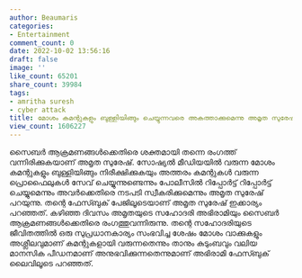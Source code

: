 ```yaml
---
author: Beaumaris
categories:
- Entertainment
comment_count: 0
date: 2022-10-02 13:56:16
draft: false
image: ''
like_count: 65201
share_count: 39984
tags:
- amritha suresh
- cyber attack
title: മോശം കമന്റുകളും ബുള്ളിയിങ്ങും ചെയ്യുന്നവരെ അകത്താക്കുമെന്നു അമൃത സുരേഷ്
view_count: 1606227
---
```


സൈബർ ആക്രമണങ്ങൾക്കെതിരെ ശക്തമായി തന്നെ രംഗത്ത് വന്നിരിക്കുകയാണ് അമൃത സുരേഷ്. സോഷ്യൽ മീഡിയയിൽ വരുന്ന മോശം കമന്റുകളും ബുള്ളിയിങ്ങും നിരീക്ഷിക്കുകയും അത്തരം കമന്റുകൾ വരുന്ന പ്രൊഫൈലുകൾ സേവ് ചെയ്യുന്നുണ്ടെന്നും പോലീസിൽ റിപ്പോർട്ട് റിപ്പോർട്ട് ചെയ്യുമെന്നും അവർക്കെതിരെ നടപടി സ്വീകരിക്കുമെന്നും അമൃത സുരേഷ് പറയുന്നു. തന്റെ ഫേസ്ബുക് പേജിലൂടെയാണ് അമൃത സുരേഷ് ഇക്കാര്യം പറഞ്ഞത്. കഴിഞ്ഞ ദിവസം അമൃതയുടെ സഹോദരി അഭിരാമിയും സൈബർ ആക്രമണങ്ങൾക്കെതിരെ രംഗത്തുവന്നിരുന്നു. തന്റെ സഹോദരിയുടെ ജീവിതത്തിൽ ഒരു സുപ്രധാനകാര്യം സംഭവിച്ച ശേഷം മോശം വാക്കുകളും അശ്ലീലവുമാണ് കമന്റുകളായി വരുന്നതെന്നും താനും കുടുംബവും വലിയ മാനസിക പീഡനമാണ് അനുഭവിക്കുന്നതെന്നുമാണ് അഭിരാമി ഫേസ്ബുക് ലൈവിലൂടെ പറഞ്ഞത്.